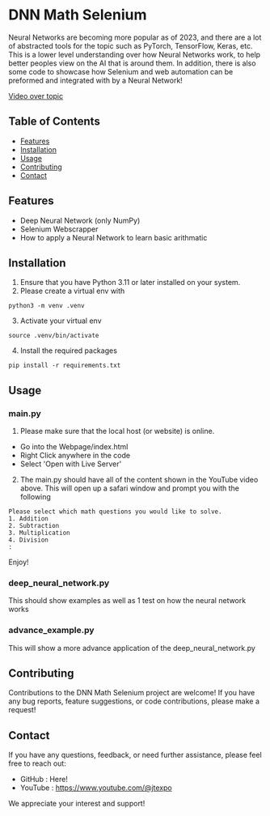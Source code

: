 # DNN Math Selenium

Neural Networks are becoming more popular as of 2023, and there are a lot of abstracted tools for the topic such as PyTorch, TensorFlow, Keras, etc. This is a lower level understanding over how Neural Networks work, to help better peoples view on the AI that is around them. In addition, there is also some code to showcase how Selenium and web automation can be preformed and integrated with by a Neural Network!

[Video over topic](https://youtu.be/x2YmEX1XzGI)

## Table of Contents

- [Features](#features)
- [Installation](#installation)
- [Usage](#usage)
- [Contributing](#contributing)
- [Contact](#contact)

## Features

- Deep Neural Network (only NumPy)
- Selenium Webscrapper
- How to apply a Neural Network to learn basic arithmatic

## Installation

1. Ensure that you have Python 3.11 or later installed on your system.
2. Please create a virtual env with
```
python3 -m venv .venv
```
3. Activate your virtual env
```
source .venv/bin/activate
```
4. Install the required packages
```
pip install -r requirements.txt
```

## Usage

### main.py

1. Please make sure that the local host (or website) is online. 
- Go into the Webpage/index.html
- Right Click anywhere in the code
- Select 'Open with Live Server'

2. The main.py should have all of the content shown in the YouTube video above. This will open up a safari window and prompt you with the following
```
Please select which math questions you would like to solve.
1. Addition
2. Subtraction
3. Multiplication
4. Division
:
```

Enjoy!

### deep_neural_network.py

This should show examples as well as 1 test on how the neural network works

### advance_example.py

This will show a more advance application of the deep_neural_network.py

## Contributing

Contributions to the DNN Math Selenium project are welcome! If you have any bug reports, feature suggestions, or code contributions, please make a request!

## Contact

If you have any questions, feedback, or need further assistance, please feel free to reach out:

- GitHub : Here!
- YouTube : https://www.youtube.com/@jtexpo

We appreciate your interest and support!
